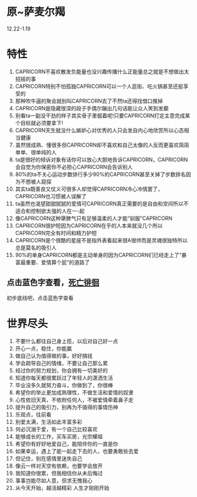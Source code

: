 # 原~萨麦尔羯
12.22-1.19
# 特性
1.	CAPRICORN不喜欢散发负能量也没兴趣传播什么正能量总之就是不想做出太招摇的事
2.	CAPRICORN特别不怕孤独CAPRICORN可以一个人逛街、吃火锅甚至还挺享受的
3.	那种吹牛逼的聚会就别叫CAPRICORN去了不然ta还得找借口推掉
4.	CAPRICORN是隐藏很深的段子手偶尔蹦出几句话能让众人笑到发癫
5.	别看ta一副没干劲的样子其实骨子里倔着呢!只要CAPRICORN打定主意完成某个目标就必须要拿下!
6.	CAPRICORN天生就没什么嫉妒心对优秀的人只会发自内心地欣赏所以心态相当健康
7.	虽然很成熟、懂很多但CAPRICORN却不喜欢和自己太像的人反而更喜欢简简单单、很单纯的人
8.	ta是很好的倾诉对象有话你可以放心大胆地告诉CAPRICORN，CAPRICORN会自觉为你保密你不必担心CAPRICORN会告诉别人
9.	80%的ta不关心运动步数排行多少90%的CAPRICORN甚至关掉了步数排名因为不想被人窥探
10.	其实ta既善良又仗义可很多人却觉得CAPRICORN冷心冷情罢了，CAPRICORN也习惯被人误解了
11.	ta虽然也渴望甜甜腻腻的爱情可CAPRICORN真正需要的是自由和空间所以不适合和控制欲太强的人在一-起
12.	像CAPRICORN这种犟脾气只有足够温柔的人才能“驯服”CAPRICORN
13.	CAPRICORN很护短因为CAPRICORN在乎的人本来就没几个所以CAPRICORN完全有时间和精力护短
14.	CAPRICORN是个很酷的星座不是指外表看起来很A很帅而是灵魂很独特所以总是莫名的吸引人
15.	90%的单身CAPRICORN都是主动单身的因为CAPRICORN们已经走上了“暴富最重要、爱情算个屁”的道路了

## 点击蓝色字查看，[死亡徘徊](https://github.com/txsrht886/death) 
初步底线吧，点击蓝色字查看


# 世界尽头

1.	不要什么都往自己身上揽，以后对自己好一点
2.	开心一点，稳住，你能赢
3.	做自己认为值得做的事，好好搞钱
4.	学会疏导自己的情绪，不要让自己那么累
5.	经过你的努力规划，你会拥有一切美好的
6.	知道你每天都很累跃过了年轻人的潇洒生活
7.	毕业没多久就努力奋斗，你做到了，你很棒
8.	希望你的举止更加成熟理性，不做生活和爱情的奴隶
9.	心性依旧天真，不依附任何人，不被爱情牵着鼻子走
10.	提升自己的吸引力，别再为不值得的事情伤神
11.	乐观点，往前看
12.	别爱太满，生活如此丰富多彩
13.	何必沉溺于爱，有一个自己比较喜欢
14.	能够成长的工作，买车买房，光宗耀祖
15.	希望你有好好地爱自己，能陪伴你的一直是你
16.	如果幸运，遇上了能一起走下去的人，也要勇敢些去爱
17.	但记住，别在感情里迷失自己
18.	像云一样对天空有依赖，也要学会放开
19.	我知道你很累，但我相信你从未后悔过
20.	事事岂能尽如人意，但求无愧我心
21.	从今天开始，越活越精彩
人生才刚刚开始

